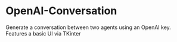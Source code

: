 # OpenAI-Conversation
Generate a conversation between two agents using an OpenAI key. Features a basic UI via TKinter
